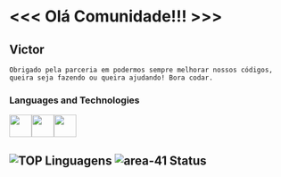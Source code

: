 # <<< Olá Comunidade!!! >>>

## Victor
    Obrigado pela parceria em podermos sempre melhorar nossos códigos, queira seja fazendo ou queira ajudando! Bora codar.


### Languages and Technologies
<img src="https://cdn.jsdelivr.net/gh/devicons/devicon/icons/java/java-original.svg" width="40" height="40"/><img src="https://cdn.jsdelivr.net/gh/devicons/devicon/icons/python/python-original.svg" width="40" height="40"/><img src="https://upload.wikimedia.org/wikipedia/commons/thumb/c/cf/New_Power_BI_Logo.svg/630px-New_Power_BI_Logo.svg.png" width="40" height="40"/>

![TOP Linguagens](https://github-readme-stats.vercel.app/api/top-langs/?username=area-41&layout=compact&theme=merko)
![area-41 Status](https://github-readme-stats.vercel.app/api?username=area-41&show_icons=true&theme=merko)
-----
